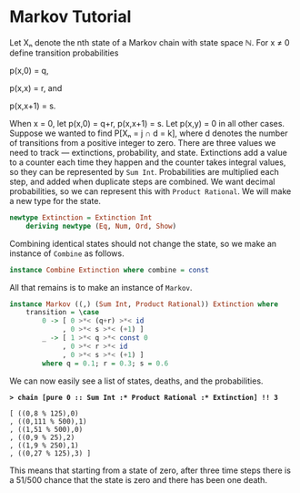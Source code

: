 # Markov Tutorial

Let Xₙ denote the nth state of a Markov chain with state space ℕ.
For x ≠ 0 define transition probabilities

p(x,0) = q,

p(x,x) = r, and

p(x,x+1) = s.

When x = 0, let
p(x,0) = q+r,
p(x,x+1) = s.
Let p(x,y) = 0 in all other cases.
Suppose we wanted to find
P\[Xₙ = j ∩ d = k],
where d denotes the number of transitions from a positive integer to zero.
There are three values we need to track —
extinctions, probability, and state.
Extinctions add a value to a counter each time they happen
and the counter takes integral values,
so they can be represented by `Sum Int`.
Probabilities are multiplied each step,
and added when duplicate steps are combined.
We want decimal probabilities, so
we can represent this with `Product Rational`.
We will make a new type for the state.

```haskell
newtype Extinction = Extinction Int
    deriving newtype (Eq, Num, Ord, Show)
```

Combining identical states should not change the state,
so we make an instance of `Combine` as follows.

```haskell
instance Combine Extinction where combine = const
```

All that remains is to make an instance of `Markov`.

```haskell
instance Markov ((,) (Sum Int, Product Rational)) Extinction where
    transition = \case
        0 -> [ 0 >*< (q+r) >*< id
             , 0 >*< s >*< (+1) ]
        _ -> [ 1 >*< q >*< const 0
             , 0 >*< r >*< id
             , 0 >*< s >*< (+1) ]
        where q = 0.1; r = 0.3; s = 0.6
```

We can now easily see a list of states, deaths, and the probabilities.

__`> chain [pure 0 :: Sum Int :* Product Rational :* Extinction] !! 3`__
```
[ ((0,8 % 125),0)
, ((0,111 % 500),1)
, ((1,51 % 500),0)
, ((0,9 % 25),2)
, ((1,9 % 250),1)
, ((0,27 % 125),3) ]
```

This means that starting from a state of zero,
after three time steps there is a 51/500 chance
that the state is zero and there has been one death.
